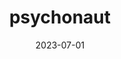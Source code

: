 ---
title: "psychonaut"
cc-type: hashtag
date: 2023-07-01
hashtag: psychonaut
tags:
  - occupation
  - psychedelic
---
